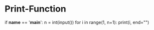# Print-Function
if __name__ == '__main__':
    n = int(input())
    for i in range(1, n+1):
        print(i, end="")
